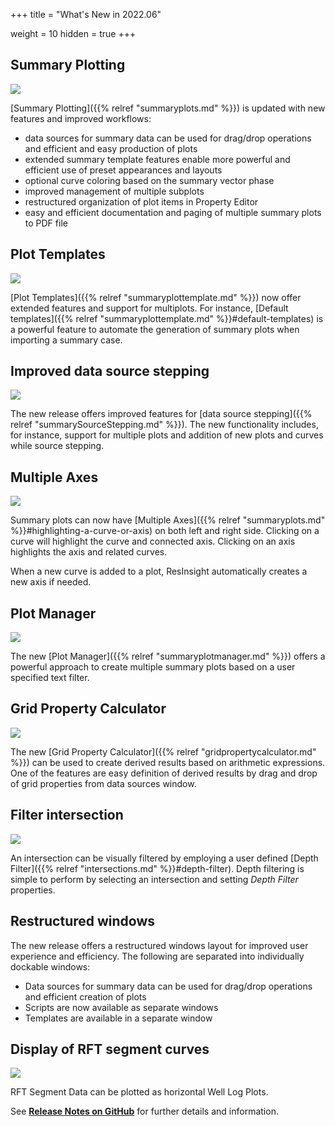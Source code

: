 +++
title = "What's New in 2022.06"

weight = 10
hidden = true
+++

## Summary Plotting
![](/images/plot-window/SummaryPlotsMain.png)

[Summary Plotting]({{% relref "summaryplots.md" %}}) is updated with new features and improved workflows:
- data sources for summary data can be used for drag/drop operations and efficient and easy production of plots
- extended summary template features enable more powerful and efficient use of preset appearances and layouts
- optional curve coloring based on the summary vector phase
- improved management of multiple subplots
- restructured organization of plot items in Property Editor
- easy and efficient documentation and paging of multiple summary plots to PDF file

## Plot Templates
![](/images/plot-window/SummaryPlotTemplate.png)

[Plot Templates]({{% relref "summaryplottemplate.md" %}}) now offer extended features and support for multiplots. For instance, [Default templates]({{% relref "summaryplottemplate.md" %}}#default-templates)
is a powerful feature to automate the generation of summary plots when importing a summary case.


## Improved data source stepping 
![](/images/plot-window/SummarySourceSteppingToolbar.png)

The new release offers improved features for [data source stepping]({{% relref "summarySourceStepping.md" %}}).
The new functionality includes, for instance, support for multiple plots and addition of new plots and curves while source stepping.


## Multiple Axes
![](/images/plot-window/SummaryCurveHighlight.png)

Summary plots can now have [Multiple Axes]({{% relref "summaryplots.md" %}}#highlighting-a-curve-or-axis) on both left and right side. Clicking on a curve will highlight the curve and connected axis. Clicking on an axis highlights the axis and related curves.

When a new curve is added to a plot, ResInsight automatically creates a new axis if needed.

## Plot Manager
![](/images/plot-window/SummaryPlotManagerOverview.png)

The new [Plot Manager]({{% relref "summaryplotmanager.md" %}}) offers a powerful approach to create multiple summary plots based on a user specified text filter.


## Grid Property Calculator
![](/images/3d-main-window/GridPropertyCalculatorMain.png)

The new [Grid Property Calculator]({{% relref "gridpropertycalculator.md" %}}) can be used to create derived results based on arithmetic expressions. 
One of the features are easy definition of derived results by drag and drop of grid properties from data sources window. 

 
## Filter intersection
![](/images/3d-main-window/IntersectionPropEdDepthFilter.png)

An intersection can be visually filtered by employing a user defined 
[Depth Filter]({{% relref "intersections.md" %}}#depth-filter).
Depth filtering is simple to perform by selecting an intersection and setting *Depth Filter* properties.

## Restructured windows
The new release offers a restructured windows layout for improved user experience and efficiency. 
The following are separated into individually dockable windows:
- Data sources for summary data can be used for drag/drop operations and efficient creation of plots
- Scripts are now available as separate windows
- Templates are available in a separate window

## Display of RFT segment curves
![](/images/plot-window/RFTSegmentPlot.png)

RFT Segment Data can be plotted as horizontal Well Log Plots.

See [**Release Notes on GitHub**](https://github.com/OPM/ResInsight/releases/) for further details and information.
